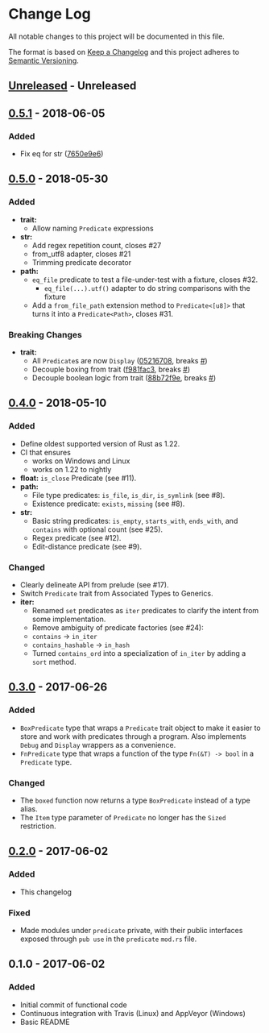 # Change Log
All notable changes to this project will be documented in this file.

The format is based on [Keep a Changelog](http://keepachangelog.com/)
and this project adheres to [Semantic Versioning](http://semver.org/).

## [Unreleased] - Unreleased

## [0.5.1] - 2018-06-05
### Added
*   Fix eq for str ([7650e9e6](https://github.com/assert-rs/predicates-rs/commit/7650e9e6d43f2ddd047ad8defa0c724b31ebd1c4))

## [0.5.0] - 2018-05-30
### Added
* **trait:**
  *  Allow naming `Predicate` expressions
* **str:**
  *  Add regex repetition count, closes #27
  *  from_utf8 adapter, closes #21
  *  Trimming predicate decorator
* **path:**
  * `eq_file` predicate to test a file-under-test with a fixture, closes #32.
    * `eq_file(...).utf()` adapter to do string comparisons with the fixture
  * Add a `from_file_path` extension method to `Predicate<[u8]>` that turns it into a `Predicate<Path>`, closes #31.

### Breaking Changes
* **trait:**
  *  All `Predicate`s are now `Display` ([05216708](https://github.com/assert-rs/predicates-rs/commit/05216708359544f2c5f3a256f50c012f521c39a6), breaks [#](https://github.com/assert-rs/predicates-rs/issues/))
  *  Decouple boxing from trait ([f981fac3](https://github.com/assert-rs/predicates-rs/commit/f981fac39271746162365f3c577cffac730e1d97), breaks [#](https://github.com/assert-rs/predicates-rs/issues/))
  *  Decouple boolean logic from trait ([88b72f9e](https://github.com/assert-rs/predicates-rs/commit/88b72f9ef58a86f2af68c0510d99326f5e644f76), breaks [#](https://github.com/assert-rs/predicates-rs/issues/))

## [0.4.0] - 2018-05-10
### Added
* Define oldest supported version of Rust as 1.22.
* CI that ensures
  * works on Windows and Linux
  * works on 1.22 to nightly
* **float:** `is_close` Predicate (see #11).
* **path:**
  *  File type predicates: `is_file`, `is_dir`, `is_symlink` (see #8).
  *  Existence predicate: `exists`, `missing` (see #8).
* **str:**
  *  Basic string predicates: `is_empty`, `starts_with`, `ends_with`, and `contains` with optional count (see #25).
  *  Regex predicate (see #12).
  *  Edit-distance predicate (see #9).

### Changed
* Clearly delineate API from prelude (see #17).
* Switch `Predicate` trait from Associated Types to Generics.
* **iter:**
  *  Renamed `set` predicates as `iter` predicates to clarify the intent from some implementation.
  *  Remove ambiguity of predicate factories (see #24):
    * `contains` -> `in_iter`
    * `contains_hashable` -> `in_hash`
  * Turned `contains_ord` into a specialization of `in_iter` by adding a `sort` method.

## [0.3.0] - 2017-06-26
### Added
- `BoxPredicate` type that wraps a `Predicate` trait object to make it easier
  to store and work with predicates through a program. Also implements `Debug`
  and `Display` wrappers as a convenience.
- `FnPredicate` type that wraps a function of the type `Fn(&T) -> bool` in a
  `Predicate` type.

### Changed
- The `boxed` function now returns a type `BoxPredicate` instead of a type
  alias.
- The `Item` type parameter of `Predicate` no longer has the `Sized`
  restriction.

## [0.2.0] - 2017-06-02
### Added
- This changelog

### Fixed
- Made modules under `predicate` private, with their public interfaces exposed
  through `pub use` in the `predicate` `mod.rs` file.

## 0.1.0 - 2017-06-02
### Added
- Initial commit of functional code
- Continuous integration with Travis (Linux) and AppVeyor (Windows)
- Basic README

[Unreleased]: https://github.com/assert-rs/predicates-rs/compare/v0.5.1...HEAD
[0.5.1]: https://github.com/assert-rs/predicates-rs/compare/v0.5.0...v0.5.1
[0.5.0]: https://github.com/assert-rs/predicates-rs/compare/v0.4.0...v0.5.0
[0.4.0]: https://github.com/assert-rs/predicates-rs/compare/v0.3.0...v0.4.0
[0.3.0]: https://github.com/assert-rs/predicates-rs/compare/v0.2.0...v0.3.0
[0.2.0]: https://github.com/assert-rs/predicates-rs/compare/v0.1.0...v0.2.0
